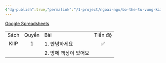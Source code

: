 ```yaml
---
{"dg-publish":true,"permalink":"/1-project/ngoai-ngu/bo-the-tu-vung-kiip-giao-trinh-hoi-nhap-xa-hoi/","dgPassFrontmatter":true}
---
```


[Google Spreadsheets](https://docs.google.com/spreadsheets/d/e/2PACX-1vQoUBS2z39Kownxqx-j7iU2pzCL66hKzXPOGLqBLTQL9CboiOqoxYQGWZExqAt28qE_xAsOaHED8qxP/pubhtml)

|      |       |                       |         |
|:----:|:-----:| --------------------- |:-------:|
| Sách | Quyển | Bài                   | Tiến độ |
| KIIP |   1   | 1. 안녕하세요         |   ✅    |
|      |       | 2. 방에 책상이 있어요 |         |
